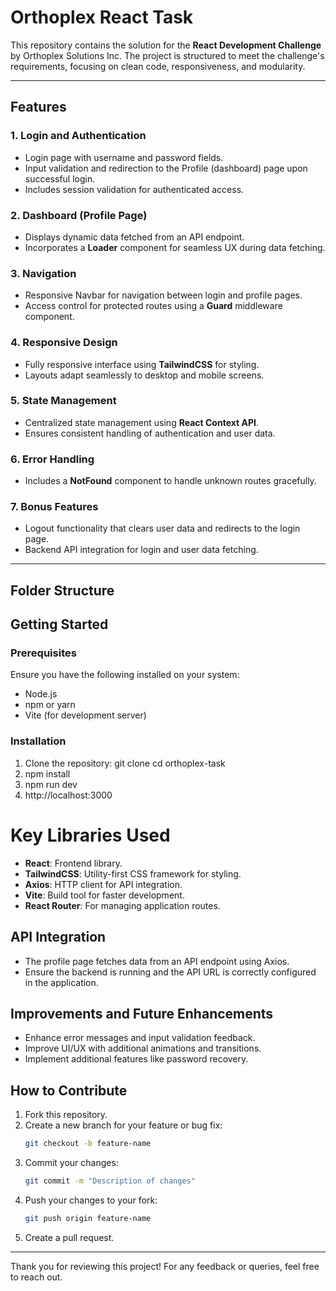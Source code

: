 # Orthoplex React Task

This repository contains the solution for the **React Development Challenge** by Orthoplex Solutions Inc. The project is structured to meet the challenge's requirements, focusing on clean code, responsiveness, and modularity.

---

## Features

### 1. **Login and Authentication**
- Login page with username and password fields.
- Input validation and redirection to the Profile (dashboard) page upon successful login.
- Includes session validation for authenticated access.

### 2. **Dashboard (Profile Page)**
- Displays dynamic data fetched from an API endpoint.
- Incorporates a **Loader** component for seamless UX during data fetching.

### 3. **Navigation**
- Responsive Navbar for navigation between login and profile pages.
- Access control for protected routes using a **Guard** middleware component.

### 4. **Responsive Design**
- Fully responsive interface using **TailwindCSS** for styling.
- Layouts adapt seamlessly to desktop and mobile screens.

### 5. **State Management**
- Centralized state management using **React Context API**.
- Ensures consistent handling of authentication and user data.

### 6. **Error Handling**
- Includes a **NotFound** component to handle unknown routes gracefully.

### 7. **Bonus Features**
- Logout functionality that clears user data and redirects to the login page.
- Backend API integration for login and user data fetching.

---

## Folder Structure

## Getting Started

### Prerequisites
Ensure you have the following installed on your system:
- Node.js
- npm or yarn
- Vite (for development server)

### Installation
1. Clone the repository: 
   git clone <repository-url>
   cd orthoplex-task
2. npm install
3. npm run dev
4. http://localhost:3000


# Key Libraries Used

- **React**: Frontend library.
- **TailwindCSS**: Utility-first CSS framework for styling.
- **Axios**: HTTP client for API integration.
- **Vite**: Build tool for faster development.
- **React Router**: For managing application routes.

## API Integration

- The profile page fetches data from an API endpoint using Axios.
- Ensure the backend is running and the API URL is correctly configured in the application.

## Improvements and Future Enhancements

- Enhance error messages and input validation feedback.
- Improve UI/UX with additional animations and transitions.
- Implement additional features like password recovery.

## How to Contribute

1. Fork this repository.
2. Create a new branch for your feature or bug fix:
    ```bash
    git checkout -b feature-name
    ```
3. Commit your changes:
    ```bash
    git commit -m "Description of changes"
    ```
4. Push your changes to your fork:
    ```bash
    git push origin feature-name
    ```
5. Create a pull request.

---

Thank you for reviewing this project! For any feedback or queries, feel free to reach out.
